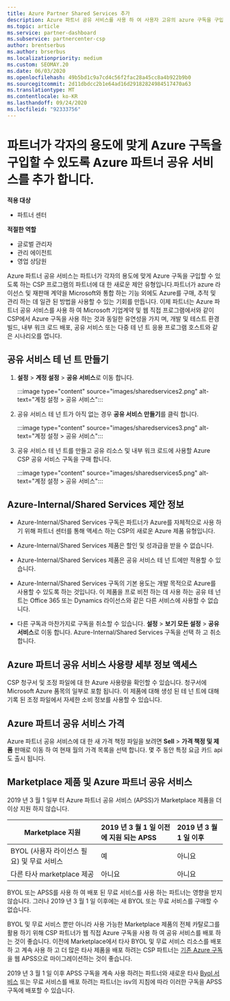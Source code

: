 ```yaml
---
title: Azure Partner Shared Services 추가
description: Azure 파트너 공유 서비스를 사용 하 여 사용자 고유의 azure 구독을 구입 하 고 Azure 구매, 추적 및 관리를 위한 통일 된 방법을 사용 합니다.
ms.topic: article
ms.service: partner-dashboard
ms.subservice: partnercenter-csp
author: brentserbus
ms.author: brserbus
ms.localizationpriority: medium
ms.custom: SEOMAY.20
ms.date: 06/03/2020
ms.openlocfilehash: 49b5bd1c9a7cd4c56f2fac28a45cc8a4b922b9b0
ms.sourcegitcommit: 2d11dbdcc2b1e64ad16d29182824984517470a63
ms.translationtype: MT
ms.contentlocale: ko-KR
ms.lasthandoff: 09/24/2020
ms.locfileid: "92333756"
---
```

# <a name="add-azure-partner-shared-services-so-partners-can-buy-azure-subscriptions-for-their-own-use"></a>파트너가 각자의 용도에 맞게 Azure 구독을 구입할 수 있도록 Azure 파트너 공유 서비스를 추가 합니다.

**적용 대상**

- 파트너 센터
 
**적절한 역할**

- 글로벌 관리자
- 관리 에이전트
- 영업 상담원

Azure 파트너 공유 서비스는 파트너가 각자의 용도에 맞게 Azure 구독을 구입할 수 있도록 하는 CSP 프로그램의 파트너에 대 한 새로운 제안 유형입니다.파트너가 azure 라이선스 및 재판매 계약을 Microsoft와 통합 하는 기능 외에도 Azure를 구매, 추적 및 관리 하는 데 일관 된 방법을 사용할 수 있는 기회를 만듭니다. 이제 파트너는 Azure 파트너 공유 서비스를 사용 하 여 Microsoft 기업계약 및 웹 직접 프로그램에서와 같이 CSP에서 Azure 구독을 사용 하는 것과 동일한 유연성을 가지 며, 개발 및 테스트 환경 빌드, 내부 워크 로드 배포, 공유 서비스 또는 다중 테 넌 트 응용 프로그램 호스트와 같은 시나리오를 엽니다.  

## <a name="create-the-shared-services-tenant"></a>공유 서비스 테 넌 트 만들기

1. **설정**  >  **계정 설정**  >  **공유 서비스**로 이동 합니다.

   :::image type="content" source="images/sharedservices2.png" alt-text="계정 설정 > 공유 서비스":::

2. 공유 서비스 테 넌 트가 아직 없는 경우 **공유 서비스 만들기**를 클릭 합니다.

   :::image type="content" source="images/sharedservices3.png" alt-text="계정 설정 > 공유 서비스":::

3. 공유 서비스 테 넌 트를 만들고 공유 리소스 및 내부 워크 로드에 사용할 Azure CSP 공유 서비스 구독을 구매 합니다.

   :::image type="content" source="images/sharedservices5.png" alt-text="계정 설정 > 공유 서비스":::

## <a name="about-the-azure--internalshared-services-offer"></a>Azure-Internal/Shared Services 제안 정보

- Azure-Internal/Shared Services 구독은 파트너가 Azure를 자체적으로 사용 하기 위해 파트너 센터를 통해 액세스 하는 CSP의 새로운 Azure 제품 유형입니다.

- Azure-Internal/Shared Services 제품은 할인 및 성과급을 받을 수 없습니다.

- Azure-Internal/Shared Services 제품은 공유 서비스 테 넌 트에만 적용할 수 있습니다.

- Azure-Internal/Shared Services 구독의 기본 용도는 개발 목적으로 Azure를 사용할 수 있도록 하는 것입니다. 이 제품을 프로 비전 하는 데 사용 하는 공유 테 넌 트는 Office 365 또는 Dynamics 라이선스와 같은 다른 서비스에 사용할 수 없습니다.

- 다른 구독과 마찬가지로 구독을 취소할 수 있습니다. **설정**  >  **보기 모든 설정**  >  **공유 서비스**로 이동 합니다. Azure-Internal/Shared Services 구독을 선택 하 고 취소 합니다.

## <a name="accessing-azure-partner-shared-services-consumption-details"></a>Azure 파트너 공유 서비스 사용량 세부 정보 액세스

CSP 청구서 및 조정 파일에 대 한 Azure 사용량을 확인할 수 있습니다. 청구서에 Microsoft Azure 품목의 일부로 포함 됩니다. 이 제품에 대해 생성 된 테 넌 트에 대해 기록 된 조정 파일에서 자세한 소비 정보를 사용할 수 있습니다.

## <a name="azure-partner-shared-services-pricing"></a>Azure 파트너 공유 서비스 가격

Azure 파트너 공유 서비스에 대 한 새 가격 책정 파일을 보려면 **Sell**  >  **가격 책정 및 제품** 판매로 이동 하 여 현재 월의 가격 목록을 선택 합니다. 몇 주 동안 특정 요금 카드 api도 출시 됩니다.

## <a name="marketplace-offers-and-azure-partner-shared-services"></a>Marketplace 제품 및 Azure 파트너 공유 서비스

2019 년 3 월 1 일부 터 Azure 파트너 공유 서비스 (APSS)가 Marketplace 제품을 더 이상 지원 하지 않습니다.

|**Marketplace 지원**   |**2019 년 3 월 1 일 이전에 지원 되는 APSS**|**2019 년 3 월 1 일 이후**|
|---------------------------|:----------------------------|:-------------------|
|BYOL (사용자 라이선스 필요) 및 무료 서비스   | 예   | 아니요|
|다른 타사 marketplace 제공   | 아니요   |아니요|

BYOL 또는 APSS를 사용 하 여 배포 된 무료 서비스를 사용 하는 파트너는 영향을 받지 않습니다. 그러나 2019 년 3 월 1 일 이후에는 새 BYOL 또는 무료 서비스를 구매할 수 없습니다.

BYOL 및 무료 서비스 뿐만 아니라 사용 가능한 Marketplace 제품의 전체 카탈로그를 활용 하기 위해 CSP 파트너가 웹 직접 Azure 구독을 사용 하 여 공유 서비스를 배포 하는 것이 좋습니다.  이전에 Marketplace에서 타사 BYOL 및 무료 서비스 리소스를 배포 하 고 계속 사용 하 고 더 많은 타사 제품을 배포 하려는 CSP 파트너는 [기존 Azure 구독](/azure/cloud-solution-provider/migration/migration#migrating-existing-azure-subscriptions)을 웹 APSS으로 마이그레이션하는 것이 좋습니다.

2019 년 3 월 1 일 이후 APSS 구독을 계속 사용 하려는 파트너와 새로운 타사 [Byol 서비스](https://azuremarketplace.microsoft.com/marketplace/apps?filters=byol) 또는 무료 서비스를 배포 하려는 파트너는 isv의 지침에 따라 이러한 구독을 APSS 구독에 배포할 수 있습니다.